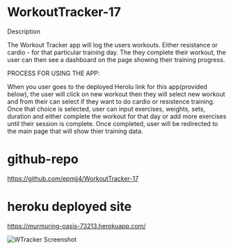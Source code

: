 # WorkoutTracker-17
Description

The Workout Tracker app will log the users workouts. Either resistance or cardio - for that particular training day. The they complete their workout, the user can then see a dashboard on the page showing their training progress. 

PROCESS FOR USING THE APP:

When you user goes to the deployed Herolu link for this app(provided below), the user will click on new workout then they will select new workout and from their can select if they want to do cardio or resistence training. Once that choice is selected, user can input exercises, weights, sets, duration and either complete the workout for that day or add more exercises until their session is complete. Once completed, user will be redirected to the main page that will show thier training data. 

# github-repo 

https://github.com/epmjj4/WorkoutTracker-17

# heroku deployed site
https://murmuring-oasis-73213.herokuapp.com/

![WTracker Screenshot]("WT-Screenshot")
